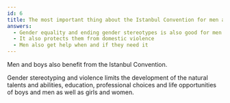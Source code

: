 ```yaml
---
id: 6
title: The most important thing about the Istanbul Convention for men and boys is that
answers:
  - Gender equality and ending gender stereotypes is also good for men and boys
  - It also protects them from domestic violence
  - Men also get help when and if they need it
---
```

Men and boys also benefit from the Istanbul Convention.

Gender stereotyping and violence limits the development of the
natural talents and abilities, education, professional choices
and life opportunities of boys and men as well as girls and women.
